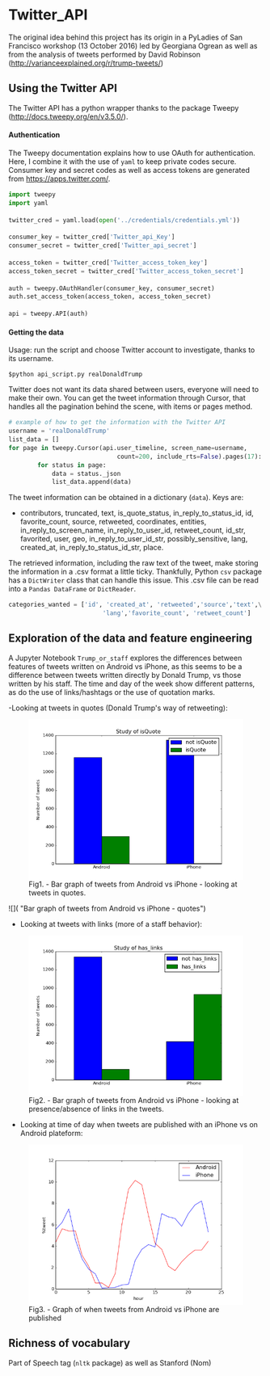 # Twitter_API

The original idea behind this project has its origin in a PyLadies of San Francisco workshop (13 October 2016) led by Georgiana Ogrean as well as from the analysis of tweets performed by David Robinson (http://varianceexplained.org/r/trump-tweets/)

## Using the Twitter API

The Twitter API has a python wrapper thanks to the package Tweepy (http://docs.tweepy.org/en/v3.5.0/).

#### Authentication

The Tweepy documentation explains how to use OAuth for authentication. Here, I combine it with the use of `yaml` to keep private codes secure.
Consumer key and secret codes as well as access tokens are generated from https://apps.twitter.com/.


```python
import tweepy
import yaml

twitter_cred = yaml.load(open('../credentials/credentials.yml'))

consumer_key = twitter_cred['Twitter_api_Key']
consumer_secret = twitter_cred['Twitter_api_secret']

access_token = twitter_cred['Twitter_access_token_key']
access_token_secret = twitter_cred['Twitter_access_token_secret']

auth = tweepy.OAuthHandler(consumer_key, consumer_secret)
auth.set_access_token(access_token, access_token_secret)

api = tweepy.API(auth)
```

#### Getting the data

Usage: run the script and choose Twitter account to investigate, thanks to its username.

```code
$python api_script.py realDonaldTrump
```

Twitter does not want its data shared between users, everyone will need to make their own. You can get the tweet information through Cursor, that handles all the pagination behind the scene, with items or pages method.

```python
# example of how to get the information with the Twitter API
username = 'realDonaldTrump'
list_data = []
for page in tweepy.Cursor(api.user_timeline, screen_name=username,
                              count=200, include_rts=False).pages(17):
        for status in page:
            data = status._json
            list_data.append(data)
```

The tweet information can be obtained in a dictionary (`data`). Keys are:
- contributors, truncated, text, is_quote_status, in_reply_to_status_id, id, favorite_count, source, retweeted, coordinates, entities, in_reply_to_screen_name, in_reply_to_user_id, retweet_count, id_str, favorited, user, geo, in_reply_to_user_id_str, possibly_sensitive, lang, created_at, in_reply_to_status_id_str, place.

The retrieved information, including the raw text of the tweet, make storing the information in a .csv format a little ticky. Thankfully, Python `csv` package has a `DictWriter` class that can handle this issue.
This .csv file can be read into a `Pandas DataFrame` or `DictReader`.



```python
categories_wanted = ['id', 'created_at', 'retweeted','source','text',\
                          'lang','favorite_count', 'retweet_count']
```

## Exploration of the data and feature engineering

A Jupyter Notebook `Trump_or_staff` explores the differences between features of tweets written on Android vs iPhone, as this seems to be a difference between tweets written directly by Donald Trump, vs those written by his staff. The time and day of the week show different patterns, as do the use of links/hashtags or the use of quotation marks.

-Looking at tweets in quotes (Donald Trump's way of retweeting):
<figure>
  <img style="float: right;" src="https://github.com/AnnaVM/Twitter_API/blob/master/images/isQuote.png"
   alt="tweets in quotes"
    width="456">
  <figcaption>Fig1. - Bar graph of tweets from Android vs iPhone - looking at tweets in quotes.</figcaption>
</figure>

![]( "Bar graph of tweets from Android vs iPhone - quotes")

- Looking at tweets with links (more of a staff behavior):
<figure>
  <img style="float: right;" src="https://github.com/AnnaVM/Twitter_API/blob/master/images/hasLinks.png"
   alt="tweets with links"
    width="456">
  <figcaption>Fig2. - Bar graph of tweets from Android vs iPhone - looking at presence/absence of links in the tweets.</figcaption>
</figure>


- Looking at time of day when tweets are published with an iPhone vs on Android plateform:
<figure>
  <img style="float: right;" src="https://github.com/AnnaVM/Twitter_API/blob/master/images/hour_graph.png"
   alt="hours of tweets"
    width="456">
  <figcaption>Fig3. - Graph of when tweets from Android vs iPhone are published</figcaption>
</figure>

## Richness of vocabulary

Part of Speech tag (`nltk` package) as well as Stanford (Nom)
